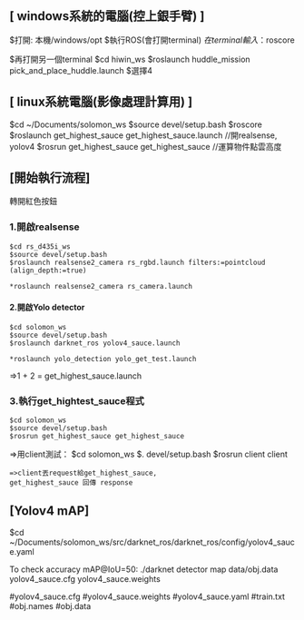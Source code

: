 ## [  windows系統的電腦(控上銀手臂)  ]  
$打開: 本機/windows/opt
$執行ROS(會打開terminal)
$在terminal輸入：$roscore

$再打開另一個terminal
$cd hiwin_ws
$roslaunch huddle_mission pick_and_place_huddle.launch 
$選擇4


## [  linux系統電腦(影像處理計算用)  ]  
$cd ~/Documents/solomon_ws
$source devel/setup.bash
$roscore
$roslaunch get_highest_sauce get_highest_sauce.launch	//開realsense, yolov4
$rosrun get_highest_sauce get_highest_sauce		//運算物件點雲高度

## [開始執行流程]
轉開紅色按鈕

### 1.開啟realsense
	$cd rs_d435i_ws
	$source devel/setup.bash
	$roslaunch realsense2_camera rs_rgbd.launch filters:=pointcloud (align_depth:=true)

	*roslaunch realsense2_camera rs_camera.launch

#### 2.開啟Yolo detector
	$cd solomon_ws
	$source devel/setup.bash
	$roslaunch darknet_ros yolov4_sauce.launch
	
	*roslaunch yolo_detection yolo_get_test.launch

=>1 + 2 = get_highest_sauce.launch

### 3.執行get_hightest_sauce程式
	$cd solomon_ws
	$source devel/setup.bash
	$rosrun get_highest_sauce get_highest_sauce


=>用client測試：
	$cd solomon_ws
	$. devel/setup.bash
	$rosrun client client

	=>client丟request給get_highest_sauce,
	get_highest_sauce 回傳 response

## [Yolov4 mAP]
$cd ~/Documents/solomon_ws/src/darknet_ros/darknet_ros/config/yolov4_sauce.yaml

To check accuracy mAP@IoU=50: ./darknet detector map data/obj.data yolov4_sauce.cfg yolov4_sauce.weights

#yolov4_sauce.cfg
#yolov4_sauce.weights
#yolov4_sauce.yaml
#train.txt
#obj.names
#obj.data